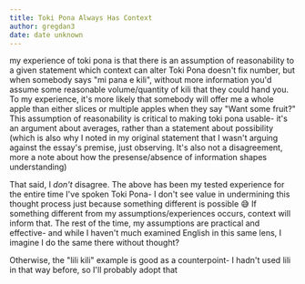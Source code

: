 ```yaml
---
title: Toki Pona Always Has Context
author: gregdan3
date: date unknown
---
```



<!-- toc -->



<!-- tocstop -->

my experience of toki pona is that there is an assumption of reasonability to a given statement which context can alter
Toki Pona doesn't fix number, but when somebody says "mi pana e kili", without more information you'd assume some reasonable volume/quantity of kili that they could hand you. To my experience, it's more likely that somebody will offer me a whole apple than either slices or multiple apples when they say "Want some fruit?"
This assumption of reasonability is critical to making toki pona usable- it's an argument about averages, rather than a statement about possibility
(which is also why I noted in my original statement that I wasn't arguing against the essay's premise, just observing. It's also not a disagreement, more a note about how the presense/absence of information shapes understanding)

That said, I _don't_ disagree. The above has been my tested experience for the entire time I've spoken Toki Pona- I don't see value in undermining this thought process just because something different is possible :sweat_smile: If something different from my assumptions/experiences occurs, context will inform that. The rest of the time, my assumptions are practical and effective- and while I haven't much examined English in this same lens, I imagine I do the same there without thought?

Otherwise, the "lili kili" example is good as a counterpoint- I hadn't used lili in that way before, so I'll probably adopt that









